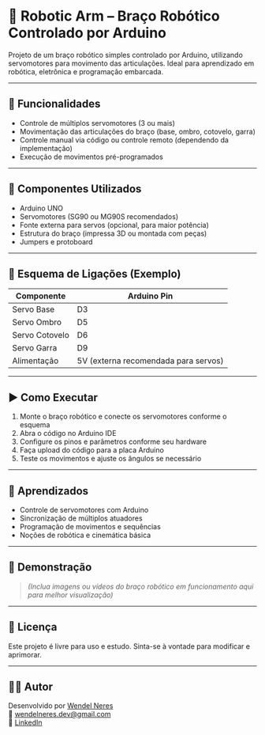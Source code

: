 # 🤖 Robotic Arm – Braço Robótico Controlado por Arduino

Projeto de um braço robótico simples controlado por Arduino, utilizando servomotores para movimento das articulações. Ideal para aprendizado em robótica, eletrônica e programação embarcada.

---

## 🚀 Funcionalidades

- Controle de múltiplos servomotores (3 ou mais)  
- Movimentação das articulações do braço (base, ombro, cotovelo, garra)  
- Controle manual via código ou controle remoto (dependendo da implementação)  
- Execução de movimentos pré-programados  

---

## 🔧 Componentes Utilizados

- Arduino UNO  
- Servomotores (SG90 ou MG90S recomendados)  
- Fonte externa para servos (opcional, para maior potência)  
- Estrutura do braço (impressa 3D ou montada com peças)  
- Jumpers e protoboard  

---

## 🔌 Esquema de Ligações (Exemplo)

| Componente   | Arduino Pin |
|--------------|-------------|
| Servo Base   | D3          |
| Servo Ombro  | D5          |
| Servo Cotovelo| D6         |
| Servo Garra  | D9          |
| Alimentação  | 5V (externa recomendada para servos) |

---

## ▶️ Como Executar

1. Monte o braço robótico e conecte os servomotores conforme o esquema  
2. Abra o código no Arduino IDE  
3. Configure os pinos e parâmetros conforme seu hardware  
4. Faça upload do código para a placa Arduino  
5. Teste os movimentos e ajuste os ângulos se necessário  

---

## 🧠 Aprendizados

- Controle de servomotores com Arduino  
- Sincronização de múltiplos atuadores  
- Programação de movimentos e sequências  
- Noções de robótica e cinemática básica  

---

## 📸 Demonstração

> *(Inclua imagens ou vídeos do braço robótico em funcionamento aqui para melhor visualização)*  

---

## 📄 Licença

Este projeto é livre para uso e estudo. Sinta-se à vontade para modificar e aprimorar.

---

## 🙋‍♂️ Autor

Desenvolvido por [Wendel Neres](https://github.com/WendelNeres)  
📧 wendelneres.dev@gmail.com  
🔗 [LinkedIn](https://www.linkedin.com/in/wendel-dos-santos-neres-1a8675275)

